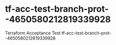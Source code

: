 # tf-acc-test-branch-prot--4650580212819339928
Terraform Acceptance Test tf-acc-test-branch-prot--4650580212819339928
